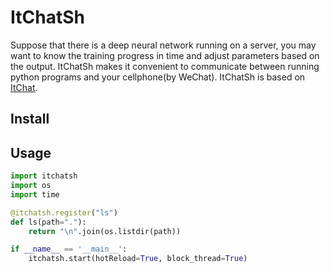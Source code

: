 # ItChatSh

Suppose that there is a deep neural network running on a server, you may want to know the training progress in time and adjust parameters based on the output. ItChatSh makes it convenient to communicate between running python programs and your cellphone(by WeChat). ItChatSh is based on [ItChat](https://github.com/littlecodersh/ItChat).
 
 
## Install

## Usage

``` python
import itchatsh
import os
import time

@itchatsh.register("ls")
def ls(path="."):
    return "\n".join(os.listdir(path))

if __name__ == '__main__':
    itchatsh.start(hotReload=True, block_thread=True)
```